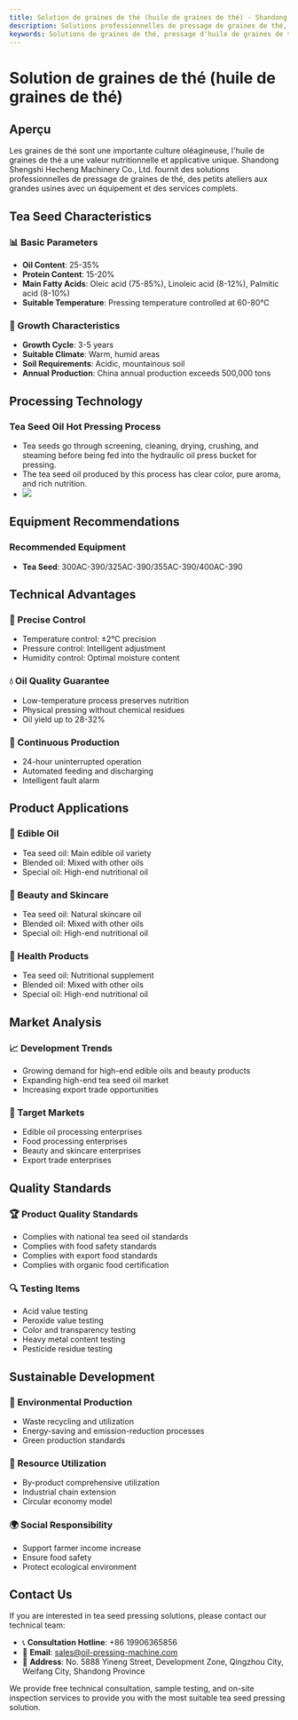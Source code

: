 ```yaml
---
title: Solution de graines de thé (huile de graines de thé) - Shandong Shengshi Hecheng Machinery Co., Ltd.
description: Solutions professionnelles de pressage de graines de thé, fournissant des équipements et services techniques de transformation d'huile de graines de thé, teneur en huile 25-35%, riche en acide oléique, utilisant le processus de pressage à chaud pour assurer la qualité, répondant aux besoins d'huiles alimentaires haut de gamme et de produits de beauté.
keywords: Solutions de graines de thé, pressage d'huile de graines de thé, équipement de transformation de graines de thé, ligne de production d'huile de graines de thé, processus de pressage à chaud de graines de thé, presse à huile de graines de thé, extraction d'huile de graines de thé, transformation de graines oléagineuses de graines de thé, équipement de pressage d'huile de graines de thé, huile de thé, huile de camélia
---
```


# Solution de graines de thé (huile de graines de thé)

## Aperçu

Les graines de thé sont une importante culture oléagineuse, l'huile de graines de thé a une valeur nutritionnelle et applicative unique. Shandong Shengshi Hecheng Machinery Co., Ltd. fournit des solutions professionnelles de pressage de graines de thé, des petits ateliers aux grandes usines avec un équipement et des services complets.

## Tea Seed Characteristics

### 📊 Basic Parameters
- **Oil Content**: 25-35%
- **Protein Content**: 15-20%
- **Main Fatty Acids**: Oleic acid (75-85%), Linoleic acid (8-12%), Palmitic acid (8-10%)
- **Suitable Temperature**: Pressing temperature controlled at 60-80℃

### 🌱 Growth Characteristics
- **Growth Cycle**: 3-5 years
- **Suitable Climate**: Warm, humid areas
- **Soil Requirements**: Acidic, mountainous soil
- **Annual Production**: China annual production exceeds 500,000 tons

## Processing Technology

### Tea Seed Oil Hot Pressing Process
- Tea seeds go through screening, cleaning, drying, crushing, and steaming before being fed into the hydraulic oil press bucket for pressing.
- The tea seed oil produced by this process has clear color, pure aroma, and rich nutrition.
- ![](/images/茶籽热榨工艺.png)

## Equipment Recommendations

### Recommended Equipment
- **Tea Seed**: 300AC-390/325AC-390/355AC-390/400AC-390

## Technical Advantages

### 🎯 Precise Control
- Temperature control: ±2℃ precision
- Pressure control: Intelligent adjustment
- Humidity control: Optimal moisture content

### 💧 Oil Quality Guarantee
- Low-temperature process preserves nutrition
- Physical pressing without chemical residues
- Oil yield up to 28-32%

### 🔄 Continuous Production
- 24-hour uninterrupted operation
- Automated feeding and discharging
- Intelligent fault alarm

## Product Applications

### 🍳 Edible Oil
- Tea seed oil: Main edible oil variety
- Blended oil: Mixed with other oils
- Special oil: High-end nutritional oil

### 💄 Beauty and Skincare
- Tea seed oil: Natural skincare oil
- Blended oil: Mixed with other oils
- Special oil: High-end nutritional oil

### 💊 Health Products
- Tea seed oil: Nutritional supplement
- Blended oil: Mixed with other oils
- Special oil: High-end nutritional oil

## Market Analysis

### 📈 Development Trends
- Growing demand for high-end edible oils and beauty products
- Expanding high-end tea seed oil market
- Increasing export trade opportunities

### 🎯 Target Markets
- Edible oil processing enterprises
- Food processing enterprises
- Beauty and skincare enterprises
- Export trade enterprises

## Quality Standards

### 🏆 Product Quality Standards
- Complies with national tea seed oil standards
- Complies with food safety standards
- Complies with export food standards
- Complies with organic food certification

### 🔍 Testing Items
- Acid value testing
- Peroxide value testing
- Color and transparency testing
- Heavy metal content testing
- Pesticide residue testing

## Sustainable Development

### 🌱 Environmental Production
- Waste recycling and utilization
- Energy-saving and emission-reduction processes
- Green production standards

### 🔄 Resource Utilization
- By-product comprehensive utilization
- Industrial chain extension
- Circular economy model

### 🌍 Social Responsibility
- Support farmer income increase
- Ensure food safety
- Protect ecological environment

## Contact Us

If you are interested in tea seed pressing solutions, please contact our technical team:

- 📞 **Consultation Hotline**: +86 19906365856
- 📧 **Email**: sales@oil-pressing-machine.com
- 📍 **Address**: No. 5888 Yineng Street, Development Zone, Qingzhou City, Weifang City, Shandong Province

We provide free technical consultation, sample testing, and on-site inspection services to provide you with the most suitable tea seed pressing solution.